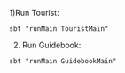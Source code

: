 1)Run Tourist:

```
sbt "runMain TouristMain"
```

2) Run Guidebook:

```
sbt "runMain GuidebookMain"

```
